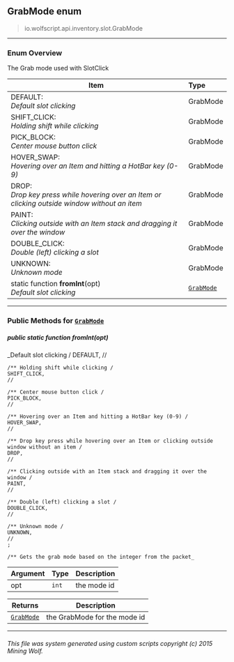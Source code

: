 ## GrabMode __enum__

>io.wolfscript.api.inventory.slot.GrabMode

---

### Enum Overview

The Grab mode used with SlotClick

Item | Type   
--- | :--- 
DEFAULT: <br> _Default slot clicking_ | GrabMode
SHIFT_CLICK: <br> _Holding shift while clicking_ | GrabMode
PICK_BLOCK: <br> _Center mouse button click_ | GrabMode
HOVER_SWAP: <br> _Hovering over an Item and hitting a HotBar key (0-9)_ | GrabMode
DROP: <br> _Drop key press while hovering over an Item or clicking outside window without an item_ | GrabMode
PAINT: <br> _Clicking outside with an Item stack and dragging it over the window_ | GrabMode
DOUBLE_CLICK: <br> _Double (left) clicking a slot_ | GrabMode
UNKNOWN: <br> _Unknown mode_ | GrabMode
static function __fromInt__(opt) <br> _Default slot clicking_ | [`GrabMode`](GrabMode.md)



---


### Public Methods for [`GrabMode`](GrabMode.md)

##### <a id='fromint'></a>public static function __fromInt__(opt)

_Default slot clicking /
    DEFAULT,
    //

    /** Holding shift while clicking /
    SHIFT_CLICK,
    //

    /** Center mouse button click /
    PICK_BLOCK,
    //

    /** Hovering over an Item and hitting a HotBar key (0-9) /
    HOVER_SWAP,
    //

    /** Drop key press while hovering over an Item or clicking outside window without an item /
    DROP,
    //

    /** Clicking outside with an Item stack and dragging it over the window /
    PAINT,
    //

    /** Double (left) clicking a slot /
    DOUBLE_CLICK,
    //

    /** Unknown mode /
    UNKNOWN,
    //
    ;

    /** Gets the grab mode based on the integer from the packet_

Argument | Type | Description  
--- | --- | --- 
opt | `int` | the mode id

Returns | Description
--- | --- 
[`GrabMode`](GrabMode.md) | the GrabMode for the mode id


---


###### This file was system generated using custom scripts copyright (c) 2015 Mining Wolf.
	

